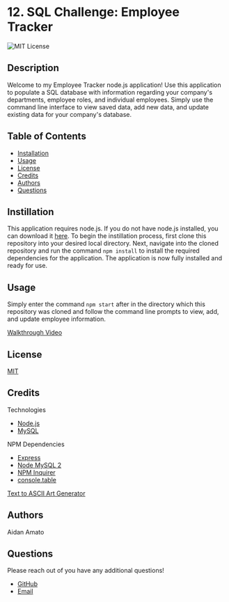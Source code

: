# 12. SQL Challenge: Employee Tracker

![MIT License](https://img.shields.io/badge/license-MIT-green)

## Description

Welcome to my Employee Tracker node.js application! Use this application to populate a SQL database with information regarding your company's departments, employee roles, and individual employees. Simply use the command line interface to view saved data, add new data, and update existing data for your company's database.

## Table of Contents

* [Installation](#installation)
* [Usage](#usage)
* [License](#license)
* [Credits](#credits)
* [Authors](#authors)
* [Questions](#questions)

## Instillation

This application requires node.js. If you do not have node.js installed, you can download it [here](https://nodejs.org/en/). To begin the instillation process, first clone this repository into your desired local directory. Next, navigate into the cloned repository and run the command `npm install` to install the required dependencies for the application. The application is now fully installed and ready for use.

## Usage

Simply enter the command `npm start` after in the directory which this repository was cloned and follow the command line prompts to view, add, and update employee information.

[Walkthrough Video](https://drive.google.com/file/d/1XqzJR8bDl5ZDiLbBKhDfBsokCplDk_CN/view)

## License

[MIT](./LICENSE.txt)

## Credits

Technologies

* [Node.js](https://nodejs.org/en/)
* [MySQL](https://www.mysql.com/)

NPM Dependencies

* [Express](https://www.npmjs.com/package/express)
* [Node MySQL 2](https://www.npmjs.com/package/mysql2?__cf_chl_captcha_tk__=pmd_D_9ZYQ1MY_s2zyp9_cyigjzi9F6rp.HQGrKz3R3K9gA-1632161698-0-gqNtZGzNAuWjcnBszQfR)
* [NPM Inquirer](https://www.npmjs.com/package/inquirer#prompt)
* [console.table](https://www.npmjs.com/package/console.table)

[Text to ASCII Art Generator](https://patorjk.com/software/taag/#p=display&f=Graffiti&t=Type%20Something%20)

## Authors

Aidan Amato

## Questions

Please reach out of you have any additional questions!

* [GitHub](https://github.com/aidanamato)
* [Email](mailto:aidanamato@comcast.net)
